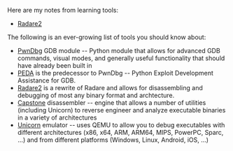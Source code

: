 Here are my notes from learning tools:

 - [Radare2](radare2/README.md)

The following is an ever-growing list of tools you should know about:

 - [PwnDbg](https://github.com/pwndbg/pwndbg) GDB module -- Python module that allows for advanced GDB commands, visual modes, and generally useful functionality that should have already been built in
 - [PEDA](https://github.com/longld/peda) is the predecessor to PwnDbg -- Python Exploit Development Assistance for GDB.
 - [Radare2](http://radare.org/r/) is a rewrite of Radare and allows for disassembling and debugging of most any binary format and archtecture.
 - [Capstone](http://www.capstone-engine.org) disassembler -- engine that allows a number of utilities (including Unicorn) to reverse engineer and analyze executable binaries in a variety of architectures
 - [Unicorn](http://www.unicorn-engine.org) emulator -- uses QEMU to allow you to debug executables with different architectures (x86, x64, ARM, ARM64, MIPS, PowerPC, Sparc, ...) and from different platforms (Windows, Linux, Android, iOS, ...)

